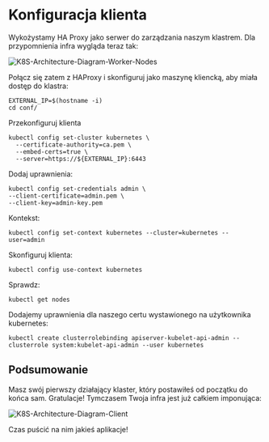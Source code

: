 # Konfiguracja klienta
Wykożystamy HA Proxy jako serwer do zarządzania naszym klastrem. Dla przypomnienia infra wygląda teraz tak:

![K8S-Architecture-Diagram-Worker-Nodes](https://inleo.pl/wp-content/uploads/2018/08/K8S-Architecture-Diagram-Worker-Nodes.png)

Połącz się zatem z HAProxy i skonfiguruj jako maszynę kliencką, aby miała dostęp do klastra:
```
EXTERNAL_IP=$(hostname -i)
cd conf/
```
Przekonfiguruj klienta
```
kubectl config set-cluster kubernetes \
  --certificate-authority=ca.pem \
  --embed-certs=true \
  --server=https://${EXTERNAL_IP}:6443
```
Dodaj uprawnienia:
```
kubectl config set-credentials admin \
--client-certificate=admin.pem \
--client-key=admin-key.pem
```
Kontekst:
```
kubectl config set-context kubernetes --cluster=kubernetes --user=admin
```
Skonfiguruj klienta:
```
kubectl config use-context kubernetes
```
Sprawdz:
```
kubectl get nodes
```
Dodajemy uprawnienia dla naszego certu wystawionego na użytkownika kubernetes:
```
kubectl create clusterrolebinding apiserver-kubelet-api-admin --clusterrole system:kubelet-api-admin --user kubernetes
```
## Podsumowanie
Masz swój pierwszy działający klaster, który postawiłeś od początku do końca sam. Gratulacje! Tymczasem Twoja infra jest już całkiem imponująca:

![K8S-Architecture-Diagram-Client](https://inleo.pl/wp-content/uploads/2018/08/K8S-Architecture-Diagram-Client.png)

Czas puścić na nim jakieś aplikacje!
